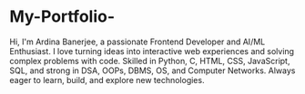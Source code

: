 # My-Portfolio-
Hi, I'm Ardina Banerjee, a passionate Frontend Developer and AI/ML Enthusiast. I love turning ideas into interactive web experiences and solving complex problems with code. Skilled in Python, C, HTML, CSS, JavaScript, SQL, and strong in DSA, OOPs, DBMS, OS, and Computer Networks. Always eager to learn, build, and explore new technologies.
